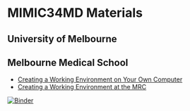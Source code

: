 # MIMIC34MD Materials
## University of Melbourne
## Melbourne Medical School

- [Creating a Working Environment on Your Own Computer](markdown/home_setup.md)
- [Creating a Working Environment at the MRC](markdown/mrc_setup.md)

[![Binder](https://mybinder.org/badge_logo.svg)](https://mybinder.org/v2/gh/Melbourne-BMDS/mimic34md2020_materials/master?filepath=Day1.ipynb)

